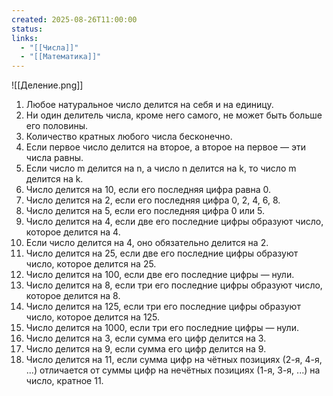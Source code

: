 ```yaml
---
created: 2025-08-26T11:00:00
status:
links:
  - "[[Числа]]"
  - "[[Математика]]"
---
```

![[Деление.png]]

1. Любое натуральное число делится на себя и на единицу.
2. Ни один делитель числа, кроме него самого, не может быть больше его половины.
3. Количество кратных любого числа бесконечно.
4. Если первое число делится на второе, а второе на первое — эти числа равны.
5. Если число m делится на n, а число n делится на k, то число m делится на k.
6. Число делится на 10, если его последняя цифра равна 0.
7. Число делится на 2, если его последняя цифра 0, 2, 4, 6, 8.
8. Число делится на 5, если его последняя цифра 0 или 5.
9. Число делится на 4, если две его последние цифры образуют число, которое делится на 4.
10. Если число делится на 4, оно обязательно делится на 2.
11. Число делится на 25, если две его последние цифры образуют число, которое делится на 25.
12. Число делится на 100, если две его последние цифры — нули.
13. Число делится на 8, если три его последние цифры образуют число, которое делится на 8.
14. Число делится на 125, если три его последние цифры образуют число, которое делится на 125.
15. Число делится на 1000, если три его последние цифры — нули.
16. Число делится на 3, если сумма его цифр делится на 3.
17. Число делится на 9, если сумма его цифр делится на 9.
18. Число делится на 11, если сумма цифр на чётных позициях (2-я, 4-я, ...) отличается от суммы цифр на нечётных позициях (1-я, 3-я, ...) на число, кратное 11.







